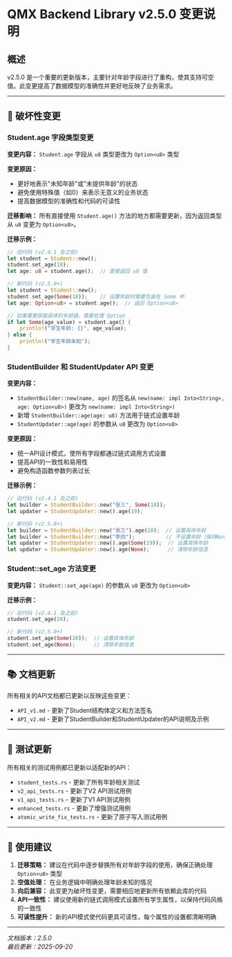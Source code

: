 # QMX Backend Library v2.5.0 变更说明

## 概述

v2.5.0 是一个重要的更新版本，主要针对年龄字段进行了重构，使其支持可空值。此变更提高了数据模型的准确性并更好地反映了业务需求。

---

## 🔧 破坏性变更

### Student.age 字段类型变更

**变更内容：** `Student.age` 字段从 `u8` 类型更改为 `Option<u8>` 类型

**变更原因：** 
- 更好地表示"未知年龄"或"未提供年龄"的状态
- 避免使用特殊值（如0）来表示无意义的业务状态
- 提高数据模型的准确性和代码的可读性

**迁移影响：**
所有直接使用 `Student.age()` 方法的地方都需要更新，因为返回类型从 `u8` 变更为 `Option<u8>`。

**迁移示例：**

```rust
// 旧代码 (v2.4.1 及之前)
let student = Student::new();
student.set_age(18);
let age: u8 = student.age();  // 直接返回 u8 值

// 新代码 (v2.5.0+)
let student = Student::new();
student.set_age(Some(18));    // 设置年龄时需要包装在 Some 中
let age: Option<u8> = student.age();  // 返回 Option<u8>

// 如果需要获取具体的年龄值，需要处理 Option
if let Some(age_value) = student.age() {
    println!("学生年龄: {}", age_value);
} else {
    println!("学生年龄未知");
}
```

### StudentBuilder 和 StudentUpdater API 变更

**变更内容：** 
- `StudentBuilder::new(name, age)` 的签名从 `new(name: impl Into<String>, age: Option<u8>)` 更改为 `new(name: impl Into<String>)`
- 新增 `StudentBuilder::age(age: u8)` 方法用于链式设置年龄
- `StudentUpdater::age(age)` 的参数从 `u8` 更改为 `Option<u8>`

**变更原因：**
- 统一API设计模式，使所有字段都通过链式调用方式设置
- 提高API的一致性和易用性
- 避免构造函数参数列表过长

**迁移示例：**

```rust
// 旧代码 (v2.4.1 及之前)
let builder = StudentBuilder::new("张三", Some(18));
let updater = StudentUpdater::new().age(19);

// 新代码 (v2.5.0+)
let builder = StudentBuilder::new("张三").age(18);  // 设置具体年龄
let builder = StudentBuilder::new("李四");          // 不设置年龄（保持None）
let updater = StudentUpdater::new().age(Some(19));  // 设置具体年龄
let updater = StudentUpdater::new().age(None);      // 清除年龄信息
```

### Student::set_age 方法变更

**变更内容：** `Student::set_age(age)` 的参数从 `u8` 更改为 `Option<u8>`

**迁移示例：**

```rust
// 旧代码 (v2.4.1 及之前)
student.set_age(20);

// 新代码 (v2.5.0+)
student.set_age(Some(20));  // 设置具体年龄
student.set_age(None);      // 清除年龄信息
```

---

## 📚 文档更新

所有相关的API文档都已更新以反映这些变更：
- `API_v1.md` - 更新了Student结构体定义和方法签名
- `API_v2.md` - 更新了StudentBuilder和StudentUpdater的API说明及示例

---

## 🧪 测试更新

所有相关的测试用例都已更新以适配新的API：
- `student_tests.rs` - 更新了所有年龄相关测试
- `v2_api_tests.rs` - 更新了V2 API测试用例
- `v1_api_tests.rs` - 更新了V1 API测试用例
- `enhanced_tests.rs` - 更新了增强测试用例
- `atomic_write_fix_tests.rs` - 更新了原子写入测试用例

---

## 🎯 使用建议

1. **迁移策略：** 建议在代码中逐步替换所有对年龄字段的使用，确保正确处理 `Option<u8>` 类型
2. **空值处理：** 在业务逻辑中明确处理年龄未知的情况
3. **向后兼容：** 此变更为破坏性变更，需要相应地更新所有依赖此库的代码
4. **API一致性：** 建议使用新的链式调用模式设置所有学生属性，以保持代码风格的一致性
5. **可读性提升：** 新的API模式使代码更具可读性，每个属性的设置都清晰明确

---

*文档版本：2.5.0*  
*最后更新：2025-09-20*